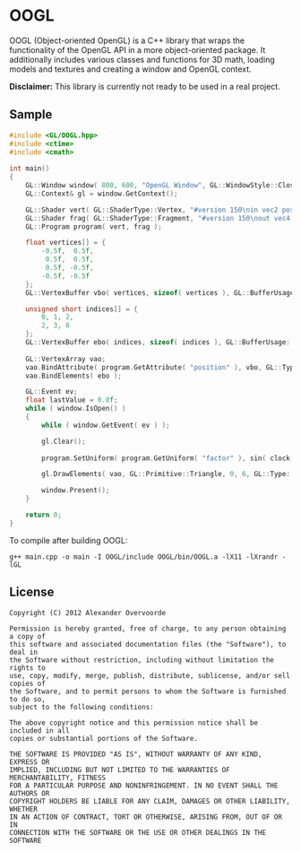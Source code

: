 # OOGL

OOGL (Object-oriented OpenGL) is a C++ library that wraps the functionality of the OpenGL API in a more object-oriented package. It additionally includes various classes and functions for 3D math, loading models and textures and creating a window and OpenGL context.

**Disclaimer:** This library is currently not ready to be used in a real project.

## Sample

```c++
#include <GL/OOGL.hpp>
#include <ctime>
#include <cmath>
	 
int main()
{
	GL::Window window( 800, 600, "OpenGL Window", GL::WindowStyle::Close );
	GL::Context& gl = window.GetContext();

	GL::Shader vert( GL::ShaderType::Vertex, "#version 150\nin vec2 position; void main() { gl_Position = vec4( position, 0.0, 1.0 ); }" );
	GL::Shader frag( GL::ShaderType::Fragment, "#version 150\nout vec4 outColor; uniform float factor; void main() { outColor = vec4( factor, 0.0, 0.0, 1.0 ); }" );
	GL::Program program( vert, frag );

	float vertices[] = {
		-0.5f,  0.5f,
		 0.5f,  0.5f,
		 0.5f, -0.5f,
		-0.5f, -0.5f
	};
	GL::VertexBuffer vbo( vertices, sizeof( vertices ), GL::BufferUsage::StaticDraw );

	unsigned short indices[] = {
		0, 1, 2,
		2, 3, 0
	};
	GL::VertexBuffer ebo( indices, sizeof( indices ), GL::BufferUsage::StaticDraw );
		
	GL::VertexArray vao;
	vao.BindAttribute( program.GetAttribute( "position" ), vbo, GL::Type::Float, 2, 0, 0 );
	vao.BindElements( ebo );

	GL::Event ev;
	float lastValue = 0.0f;
	while ( window.IsOpen() )
	{
		while ( window.GetEvent( ev ) );

		gl.Clear();
		
		program.SetUniform( program.GetUniform( "factor" ), sin( clock() / (float)CLOCKS_PER_SEC * 5.0f ) / 2.0f + 0.5f );

		gl.DrawElements( vao, GL::Primitive::Triangle, 0, 6, GL::Type::UnsignedShort );

		window.Present();
	}

	return 0;
}
```

To compile after building OOGL:

	g++ main.cpp -o main -I OOGL/include OOGL/bin/OOGL.a -lX11 -lXrandr -lGL

## License

	Copyright (C) 2012 Alexander Overvoorde

	Permission is hereby granted, free of charge, to any person obtaining a copy of
	this software and associated documentation files (the "Software"), to deal in
	the Software without restriction, including without limitation the rights to
	use, copy, modify, merge, publish, distribute, sublicense, and/or sell copies of
	the Software, and to permit persons to whom the Software is furnished to do so,
	subject to the following conditions:

	The above copyright notice and this permission notice shall be included in all
	copies or substantial portions of the Software.

	THE SOFTWARE IS PROVIDED "AS IS", WITHOUT WARRANTY OF ANY KIND, EXPRESS OR
	IMPLIED, INCLUDING BUT NOT LIMITED TO THE WARRANTIES OF MERCHANTABILITY, FITNESS
	FOR A PARTICULAR PURPOSE AND NONINFRINGEMENT. IN NO EVENT SHALL THE AUTHORS OR
	COPYRIGHT HOLDERS BE LIABLE FOR ANY CLAIM, DAMAGES OR OTHER LIABILITY, WHETHER
	IN AN ACTION OF CONTRACT, TORT OR OTHERWISE, ARISING FROM, OUT OF OR IN
	CONNECTION WITH THE SOFTWARE OR THE USE OR OTHER DEALINGS IN THE SOFTWARE